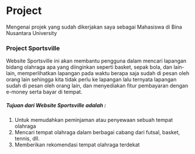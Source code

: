 # Project
Mengenai projek yang sudah dikerjakan saya sebagai Mahasiswa di Bina Nusantara University

### Project Sportsville
Website Sportsville ini akan membantu pengguna dalam mencari lapangan bidang olahraga apa yang diinginkan seperti basket, sepak bola, dan lain-lain, memperlihatkan lapangan pada waktu berapa saja sudah di pesan oleh orang lain sehingga kita tidak perlu ke lapangan lalu ternyata lapangan sudah di pesan oleh orang lain, dan menyediakan fitur pembayaran dengan e-money serta bayar di tempat.

##### Tujuan dari Website Sportsville adalah :
1. Untuk memudahkan peminjaman atau penyewaan sebuah tempat olahraga
2. Mencari tempat olahraga dalam berbagai cabang dari futsal, basket, tennis, dll.
3. Memberikan rekomendasi tempat olahraga terdekat 
